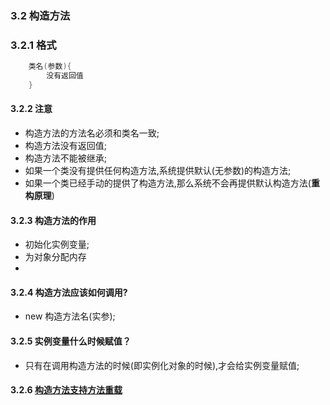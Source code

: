 ### 3.2 构造方法
### 3.2.1 格式
```Java
    类名(参数){
        没有返回值
    }
```
#### 3.2.2 注意

* 构造方法的方法名必须和类名一致;
* 构造方法没有返回值;
* 构造方法不能被继承;
* 如果一个类没有提供任何构造方法,系统提供默认(无参数)的构造方法;
* 如果一个类已经手动的提供了构造方法,那么系统不会再提供默认构造方法(**重构原理**)
  
#### 3.2.3 构造方法的作用

* 初始化实例变量;
* 为对象分配内存
* 

#### 3.2.4 构造方法应该如何调用?

* new 构造方法名(实参);

#### 3.2.5 实例变量什么时候赋值？
* 只有在调用构造方法的时候(即实例化对象的时候),才会给实例变量赋值;

#### 3.2.6  [构造方法支持方法重载](Chapter06-重写与重载/page01)